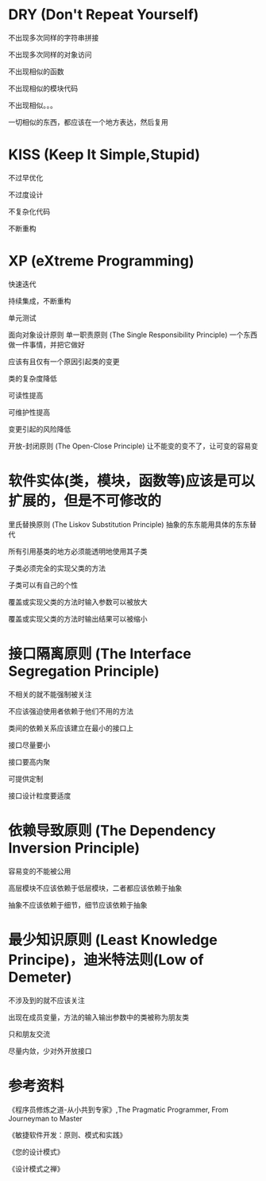 # DRY (Don't Repeat Yourself)
不出现多次同样的字符串拼接

不出现多次同样的对象访问

不出现相似的函数

不出现相似的模块代码

不出现相似。。。

一切相似的东西，都应该在一个地方表达，然后复用

# KISS (Keep It Simple,Stupid)
不过早优化

不过度设计

不复杂化代码

不断重构

# XP (eXtreme Programming)
快速迭代

持续集成，不断重构

单元测试

面向对象设计原则
单一职责原则 (The Single Responsibility Principle)
一个东西做一件事情，并把它做好


应该有且仅有一个原因引起类的变更

类的复杂度降低

可读性提高

可维护性提高

变更引起的风险降低

开放-封闭原则 (The Open-Close Principle)
让不能变的变不了，让可变的容易变


# 软件实体(类，模块，函数等)应该是可以扩展的，但是不可修改的

里氏替换原则 (The Liskov Substitution Principle)
抽象的东东能用具体的东东替代


所有引用基类的地方必须能透明地使用其子类

子类必须完全的实现父类的方法

子类可以有自己的个性

覆盖或实现父类的方法时输入参数可以被放大

覆盖或实现父类的方法时输出结果可以被缩小

# 接口隔离原则 (The Interface Segregation Principle)
不相关的就不能强制被关注


不应该强迫使用者依赖于他们不用的方法

类间的依赖关系应该建立在最小的接口上

接口尽量要小

接口要高内聚

可提供定制

接口设计粒度要适度

# 依赖导致原则 (The Dependency Inversion Principle)
容易变的不能被公用


高层模块不应该依赖于低层模块，二者都应该依赖于抽象

抽象不应该依赖于细节，细节应该依赖于抽象

# 最少知识原则 (Least Knowledge Principe)，迪米特法则(Low of Demeter)
不涉及到的就不应该关注


出现在成员变量，方法的输入输出参数中的类被称为朋友类

只和朋友交流

尽量内敛，少对外开放接口

# 参考资料
《程序员修炼之道-从小共到专家》,The Pragmatic Programmer, From Journeyman to Master

《敏捷软件开发：原则、模式和实践》

《您的设计模式》

《设计模式之禅》